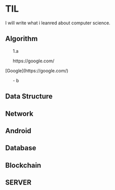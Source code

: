# TIL
I will write what i leanred about computer science.

## Algorithm

<ol>1.a</ol>
<ul>https://google.com/</ul>
[Google](https://google.com/)
<ul>- b</ul>

## Data Structure

## Network

## Android

## Database

## Blockchain

## SERVER

